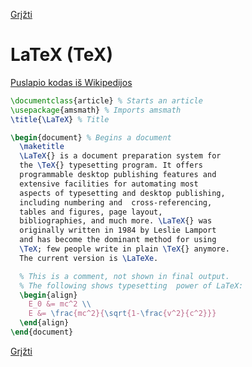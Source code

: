 <!-- markdownlint-disable-next-line MD041 -->
[Grįžti](../index.md)

# LaTeX (TeX)

[Puslapio kodas iš Wikipedijos](https://en.wikipedia.org/wiki/LaTeX)

```tex
\documentclass{article} % Starts an article
\usepackage{amsmath} % Imports amsmath
\title{\LaTeX} % Title

\begin{document} % Begins a document
  \maketitle
  \LaTeX{} is a document preparation system for
  the \TeX{} typesetting program. It offers
  programmable desktop publishing features and
  extensive facilities for automating most
  aspects of typesetting and desktop publishing,
  including numbering and  cross-referencing,
  tables and figures, page layout,
  bibliographies, and much more. \LaTeX{} was
  originally written in 1984 by Leslie Lamport
  and has become the dominant method for using
  \TeX; few people write in plain \TeX{} anymore.
  The current version is \LaTeXe.

  % This is a comment, not shown in final output.
  % The following shows typesetting  power of LaTeX:
  \begin{align}
    E_0 &= mc^2 \\
    E &= \frac{mc^2}{\sqrt{1-\frac{v^2}{c^2}}}
  \end{align} 
\end{document}
```

[Grįžti](../index.md)
